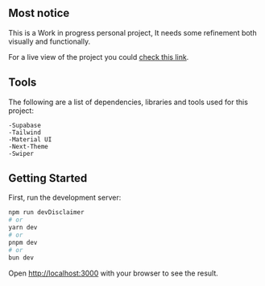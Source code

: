 ## Most notice

This is a Work in progress personal project, It needs some refinement both visually and functionally.

For a live view of the project you could [check this link](http://mazed.vercel.app).

## Tools

The following are a list of dependencies, libraries and tools used for this project:

    -Supabase
    -Tailwind
    -Material UI
    -Next-Theme
    -Swiper

## Getting Started

First, run the development server:

```bash
npm run devDisclaimer
# or
yarn dev
# or
pnpm dev
# or
bun dev
```

Open [http://localhost:3000](http://localhost:3000) with your browser to see the result.
